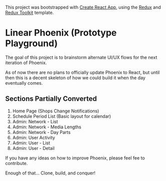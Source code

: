 This project was bootstrapped with [Create React App](https://github.com/facebook/create-react-app), using the [Redux](https://redux.js.org/) and [Redux Toolkit](https://redux-toolkit.js.org/) template.

# Linear Phoenix (Prototype Playground)

The goal of this project is to brainstorm alternate UI/UX flows for the next iteration of Phoenix.

As of now there are no plans to officially update Phoenix to React, but until then this is a decent skeleton of how we could build it when the day eventually comes.

## Sections Partially Converted
   1. Home Page (Shops Change Notifications)
   2. Schedule Period List (Basic layout for calendar)
   3. Admin: Network - List
   4. Admin: Network - Media Lengths
   5. Admin: Network - Day Parts
   6. Admin: User Activity
   7. Admin: User - List
   8. Admin: User - Detail

If you have any ideas on how to improve Phoenix, please feel fee to contribute.

Enough of that...
Clone, build, and conquer!